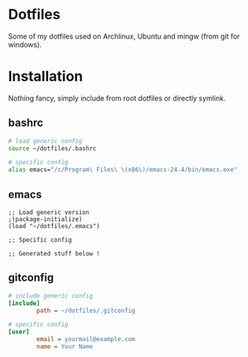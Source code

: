 # Dotfiles

Some of my dotfiles used on Archlinux, Ubuntu and mingw (from git for windows).

# Installation

Nothing fancy, simply include from root dotfiles or directly symlink.

## bashrc

``` sh
# load generic config
source ~/dotfiles/.bashrc

# specific config
alias emacs="/c/Program\ Files\ \(x86\)/emacs-24.4/bin/emacs.exe"
```

## emacs

``` elisp
;; Load generic version
;(package-initialize)
(load "~/dotfiles/.emacs")

;; Specific config

;; Generated stuff below !
```

## gitconfig

``` ini
# include generic config
[include]
        path = ~/dotfiles/.gitconfig

# specific config
[user]
        email = yourmail@example.com
        name = Your Name
```
